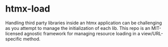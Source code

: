 # htmx-load
Handling third party libraries inside an htmx application can be challenging as you attempt to manage the initialization of each lib. This repo is an MIT-licensed agnostic framework for managing resource loading in a view/URL-specific method.
